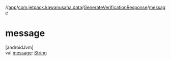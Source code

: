 //[app](../../../index.md)/[com.jetpack.kawanusaha.data](../index.md)/[GenerateVerificationResponse](index.md)/[message](message.md)

# message

[androidJvm]\
val [message](message.md): [String](https://kotlinlang.org/api/latest/jvm/stdlib/kotlin/-string/index.html)
